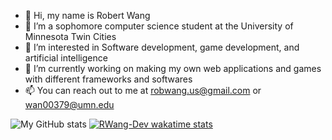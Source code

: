 - 👋 Hi, my name is Robert Wang
- 🔭 I’m a sophomore computer science student at the University of Minnesota Twin Cities
- 👀 I’m interested in Software development, game development, and artificial intelligence
- 🌱 I’m currently working on making my own web applications and games with different frameworks and softwares
- 📫 You can reach out to me at robwang.us@gmail.com or wan00379@umn.edu

![My GitHub stats](https://github-readme-stats.vercel.app/api?username=RWang-Dev&show_icons=true&theme=radical)
[![RWang-Dev wakatime stats](https://github-readme-stats.vercel.app/api/wakatime?username=RWang-Dev&show_icons=true&theme=radical)](https://github.com/anuraghazra/github-readme-stats)

<!---
RWang03/RWang03 is a ✨ special ✨ repository because its `README.md` (this file) appears on your GitHub profile.
You can click the Preview link to take a look at your changes.
--->
